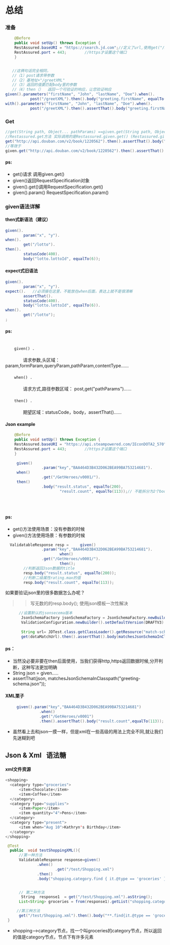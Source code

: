 
# 总结

### 准备
```Java        
    @Before
    public void setUp() throws Exception {
    RestAssured.baseURI = "https://search.jd.com";//定义了url,使用get("/xxx")就可以不写出完整的地址                
    RestAssured.port = 443;        //https才设置这个端口
    }
 ```
```Java 

   //这俩句话完全相同，
   //（1）post请求带参数
   //（2）基地址+"/greetXML"
   //（3）返回的值要匹配body里的参数
   //（4）then（）  返回一个可验证的响应，让您验证响应
given().parameters("firstName", "John", "lastName", "Doe").when().
           post("/greetXML").then().body("greeting.firstName", equalTo("John"));
with().parameters("firstName", "John", "lastName", "Doe").when().
           post("/greetXML").then().assertThat().body("greeting.firstName", equalTo("John"));
```
### Get

```Java
//get(String path, Object... pathParams) ==given.get(String path, Object... pathParams)
//Restassured.get方法 实际调用的是Restassured.given.get() (Restassured.given返回的RequestSpecification对象)
get("http://api.douban.com/v2/book/1220562").then().assertThat().body("code", equalTo(100));
//等效于
given.get("http://api.douban.com/v2/book/1220562").then().assertThat().body("code", equalTo(100))

``` 
#### ps:
 * get()请求  调用given.get()
 * given()返回RequestSpecification对象
 * given().get()调用RequestSpecification.get()
 * given().param() RequestSpecification.param()
 
### given语法详解

#### then式新语法（建议）
```Java
given().
        param("x", "y").
when().
        get("/lotto").
then().
        statusCode(400).
        body("lotto.lottoId", equalTo(6));
```
#### expect式旧语法
```Java
given().
        param("x", "y").
expect().   //必须接在这里，不能放在when后面，表达上就不是很清晰
        assertThat().
        statusCode(400).
        body("lotto.lottoId", equalTo(6)).
when().
        get("/lotto");
;
```
#### ps:

<br>　　`given() .`</br>
<br>　　　　请求参数,头区域：param,formParam,queryParam,pathParam,contentType...... </br>
<br>　　`when() .  `</br> 
<br>　　　　请求方式,路径参数区域：  post,get("pathParams")......</br>
<br>　　`then() . `</br>
<br>　　　　期望区域：statusCode，body，assertThat()......</br>

#### Json example

```Java        
    @Before
    public void setUp() throws Exception {
    RestAssured.baseURI = "https://api.steampowered.com/IEconDOTA2_570";             
    RestAssured.port = 443;        //https才设置这个端口
    }
    
     given()
                .param("key","BAA464D3B432D062BEA99BA753214681").
     when()
                .get("/GetHeroes/v0001/").
     then()
                .body("result.status", equalTo(200),
                        "result.count", equalTo(113));// 不能拆分为2个body,哪样是错误的
                        
   
        
 ```
#### ps:
*  get()方法使用场景：没有参数的时候
*  given()方法使用场景：有参数的时候



```Java     
  ValidatableResponse resp =     given()
                .param("key","BAA464D3B432D062BEA99BA753214681").
                        when()
                .get("/GetHeroes/v0001/").
                        then();
        //判断返回Json数据的title
        resp.body("result.status", equalTo(200));
        //判断二级属性rating.max的值
        resp.body("result.count", equalTo(113));
 ```
如果要验证json里的很多数据怎么办呢？
>>写无数的的resp.body();
>>使用json模板一次性解决

```Java
      //设置默认的jsonsecema版本
       JsonSchemaFactory jsonSchemaFactory = JsonSchemaFactory.newBuilder().setValidationConfiguration(
       ValidationConfiguration.newBuilder().setDefaultVersion(DRAFTV3).freeze()).freeze();
       
       String url= JDTest.class.getClassLoader().getResource("match-schema.json").getPath();
       get(dotaMatchUrl).then().assertThat().body(matchesJsonSchemaInClasspath(url).using(jsonSchemaFactory));
 ```
 #### ps： 
 *  当然没必要非要在then后面使用，当我们获得http,https返回数据时候,分开判断，这种写法更加明确
 *  String json = given.....
 *  assertThat(json, matchesJsonSchemaInClasspath("greeting-schema.json"));
 
 #### XML栗子
 
 ```Java
      given().param("key","BAA464D3B432D062BEA99BA753214681")
                .when()
                .get("/GetHeroes/v0001")
                .then().assertThat().body("result.count",equalTo(113));
 ```
 * 虽然看上去和json一摸一样，但是xml在一些高级的用法上完全不同,就让我们先迷糊到吧
 
 
 ## Json & Xml   语法糖
 
 #### xml文件资源 
 
  ```Java
 <shopping>
    <category type="groceries">
        <item>Chocolate</item>
        <item>Coffee</item>
    </category>
    <category type="supplies">
        <item>Paper</item>
        <item quantity="4">Pens</item>
    </category>
    <category type="present">
        <item when="Aug 10">Kathryn's Birthday</item>
    </category>
</shopping>
  ```
   
  ```Java
   @Test
    public  void testShoppingXML(){
        //第一种方法
        ValidatableResponse response=given()
                .when()
                        .get("/test/Shopping.xml")
                .then()
                .body("shopping.category.find { it.@type == 'groceries' }.item",hasItems("Chocolate", "Coffee"));


       // 第二种方法
        String  response1  = get("/test/Shopping.xml").asString();
        List<String> groceries = from(response1).getList("shopping.category.find { it.@type == 'groceries' }.item");

       //第三种方法
        get("/test/Shopping.xml").then().body("**.find{it.@type == 'groceries'}",hasItems("Chocolate", "Coffee"));
   }
 
  ```
 * shopping-->category节点，找一个叫groceries的category节点，所以返回的值是category节点，节点下有许多元素
 
 
 
 
 
